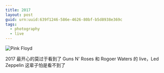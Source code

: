 ```yaml
---
title: 2017
layout: post
guid: urn:uuid:639f1246-586e-4626-80bf-b5d8938e369c
tags:
  - photography
  - live
---
```


![Pink Floyd](https://xiangblq.github.io/Picstory/media/files/2017/12/31/pink-floyd.jpg)

2017 最开心的莫过于看到了 Guns N' Roses 和 Rogoer Waters 的 live，Led Zeppelin 这辈子怕是看不到了
